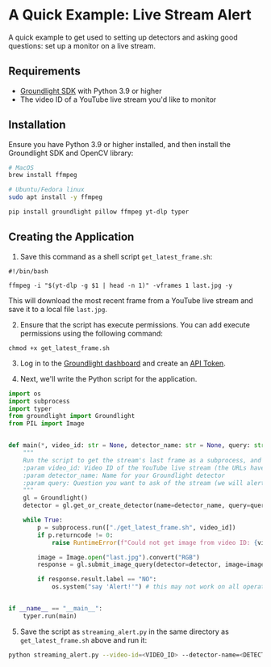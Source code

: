 # A Quick Example: Live Stream Alert

A quick example to get used to setting up detectors and asking good questions: set up a monitor on a live stream.

## Requirements

- [Groundlight SDK](/docs/installation/) with Python 3.9 or higher
- The video ID of a YouTube live stream you'd like to monitor

## Installation

Ensure you have Python 3.9 or higher installed, and then install the Groundlight SDK and OpenCV library:

```bash
# MacOS
brew install ffmpeg

# Ubuntu/Fedora linux
sudo apt install -y ffmpeg

pip install groundlight pillow ffmpeg yt-dlp typer
```

## Creating the Application

1. Save this command as a shell script `get_latest_frame.sh`:

```
#!/bin/bash

ffmpeg -i "$(yt-dlp -g $1 | head -n 1)" -vframes 1 last.jpg -y
```

This will download the most recent frame from a YouTube live stream and save it to a local file `last.jpg`.

2. Ensure that the script has execute permissions. You can add execute permissions using the following command:

```
chmod +x get_latest_frame.sh
```

3. Log in to the [Groundlight dashboard](https://dashboard.groundlight.ai) and create an [API Token](https://dashboard.groundlight.ai/reef/my-account/api-tokens).

4. Next, we'll write the Python script for the application.

```python notest
import os
import subprocess
import typer
from groundlight import Groundlight
from PIL import Image


def main(*, video_id: str = None, detector_name: str = None, query: str = None, confidence: float = 0.75, wait: int = 60):
    """
    Run the script to get the stream's last frame as a subprocess, and submit result as an image query to a Groundlight detector
    :param video_id: Video ID of the YouTube live stream (the URLs have the form https://www.youtube.com/watch?v=<VIDEO_ID>)
    :param detector_name: Name for your Groundlight detector
    :param query: Question you want to ask of the stream (we will alert on the answer of NO)
    """
    gl = Groundlight()
    detector = gl.get_or_create_detector(name=detector_name, query=query, confidence_threshold=confidence)

    while True:
        p = subprocess.run(["./get_latest_frame.sh", video_id])
        if p.returncode != 0:
            raise RuntimeError(f"Could not get image from video ID: {video_id}. Process exited with return code {p.returncode}.")

        image = Image.open("last.jpg").convert("RGB")
        response = gl.submit_image_query(detector=detector, image=image, wait=wait)

        if response.result.label == "NO":
            os.system("say 'Alert!'") # this may not work on all operating systems


if __name__ == "__main__":
    typer.run(main)

```

5. Save the script as `streaming_alert.py` in the same directory as `get_latest_frame.sh` above and run it:

```bash
python streaming_alert.py --video-id=<VIDEO_ID> --detector-name=<DETECTOR_NAME> --query=<QUERY IN QUOTATION MARKS>
```
